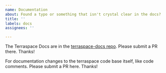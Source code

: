 ```yaml
---
name: Documentation
about: Found a typo or something that isn't crystal clear in the docs?
title: ''
labels: docs
assignees: ''

---
```


The Terraspace Docs are in the [terraspace-docs repo](https://github.com/boltops-tools/terraspace-docs). Please submit a PR there. Thanks!

For documentation changes to the terraspace code base itself, like code comments. Please submit a PR here. Thanks!